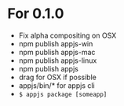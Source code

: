 # For 0.1.0

* Fix alpha compositing on OSX
* npm publish appjs-win
* npm publish appjs-mac
* npm publish appjs-linux
* npm publish appjs
* drag for OSX if possible
* appjs/bin/* for appjs cli
* `$ appjs package [someapp]`
